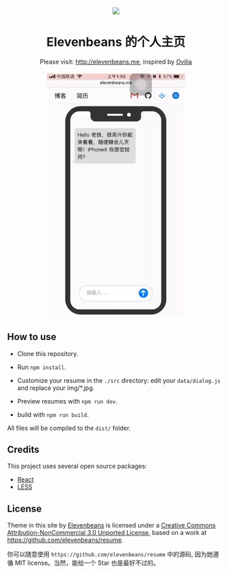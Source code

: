 
<h4 align="center">
	 <img  width="75px" src = "https://raw.githubusercontent.com/elevenBeans/Grocery/master/logo.png" />
</h4>
<h1 align="center">Elevenbeans 的个人主页</h1>

<div align="center">Please visit: <a href="http://elevenbeans.me">http://elevenbeans.me</a>, inspired by <a href="https://github.com/Ovilia">Ovilia</a></div>

<h4 align="center">
	 <img  width="320px" src = "./src/img/overview.gif" />
</h4>

## How to use

+ Clone this repository.

+ Run `npm install`.

+ Customize your resume in the `./src` directory: edit your `data/dialog.js` and replace your img/*.jpg.

+ Preview resumes with `npm run dev`.

+ build with `npm run build`.

All files will be compiled to the `dist/` folder.

## Credits

This project uses several open source packages:

+ [React](https://github.com/facebook/react)
+ [LESS](https://github.com/less/less.js)


## License

Theme in this site</span> by <a href="https://github.com/elevenbeans">Elevenbeans</a> is licensed under a <a rel="license" href="http://creativecommons.org/licenses/by-nc/3.0/">Creative Commons Attribution-NonCommercial 3.0 Unported License</a>, based on a work at <a href="http://github.com/ovilia/blog">https://github.com/elevenbeans/resume</a>.

你可以随意使用 `https://github.com/elevenbeans/resume` 中的源码, 因为她遵循 MIT license。当然，能给一个 Star 也是最好不过的。